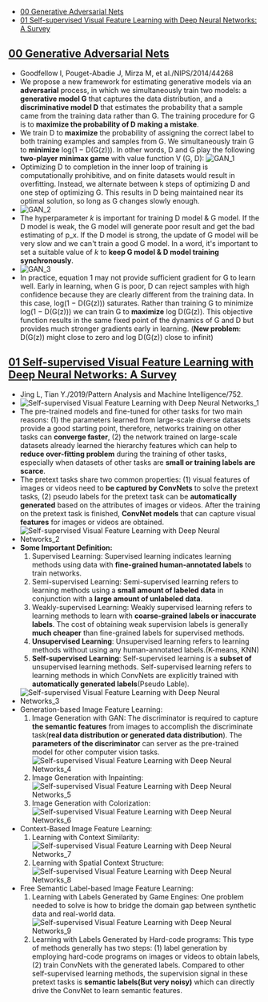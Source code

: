 <!-- TOC -->

- [00 Generative Adversarial Nets](#00-generative-adversarial-nets)
- [01 Self-supervised Visual Feature Learning with Deep Neural Networks: A Survey](#01-self-supervised-visual-feature-learning-with-deep-neural-networks-a-survey)

<!-- /TOC -->

## [00 Generative Adversarial Nets](./Generative%20Adversarial%20Nets.pdf)
- Goodfellow I, Pouget-Abadie J, Mirza M, et al./NIPS/2014/44268
- We propose a new framework for estimating generative models via an **adversarial** process, in which we simultaneously train two models: a **generative model G** that captures the data distribution, and a **discriminative model D** that estimates the probability that a sample came from the training data rather than G. The training procedure for G is to **maximize the probability of D making a mistake**.
- We train D to **maximize** the probability of assigning the correct label to both training examples and samples from G. We simultaneously train G to **minimize** log(1 − D(G(z))). In other words, D and G play the following **two-player minimax game** with value function V (G, D): ![GAN_1](./images/GAN_1.png)
- Optimizing D to completion in the inner loop of training is computationally prohibitive, and on finite datasets would result in overfitting. Instead, we alternate between k steps of optimizing D and one step of optimizing G. This results in D being maintained near its optimal solution, so long as G changes slowly enough. 
- ![GAN_2](./images/GAN_2.png)
- The hyperparameter *k* is important for training D model & G model. If the D model is weak, the G model will generate poor result and get the bad estimating of p_x. If the D model is strong, the update of G model will be very slow and we can't train a good G model. In a word, it's important to set a suitable value of *k* to **keep G model & D model training synchronously**.
- ![GAN_3](./images/GAN_3.png)
- In practice, equation 1 may not provide sufficient gradient for G to learn well. Early in learning, when G is poor, D can reject samples with high confidence because they are clearly different from the training data. In this case, log(1 − D(G(z))) saturates. Rather than training G to minimize log(1 − D(G(z))) we can train G to **maximize** log D(G(z)). This objective function results in the same fixed point of the dynamics of G and D but provides much stronger gradients early in learning. (**New problem**: D(G(z)) might close to zero and log D(G(z)) close to infinit)

 
 ## [01 Self-supervised Visual Feature Learning with Deep Neural Networks: A Survey]()
 - Jing L, Tian Y./2019/Pattern Analysis and Machine Intelligence/752.
 - ![Self-supervised Visual Feature Learning with Deep Neural Networks_1](./images/Self-supervised%20Visual%20Feature%20Learning%20with%20Deep%20Neural%20Networks_1.png)
 - The pre-trained models and fine-tuned for other tasks for two main reasons: (1) the parameters learned from large-scale diverse datasets provide a good starting point, therefore, networks training on other tasks can **converge faster**, (2) the network trained on large-scale datasets already learned the hierarchy features which can help to **reduce over-fitting problem** during the training of other tasks, especially when datasets of other tasks are **small or training labels are scarce**.
- The pretext tasks share two common properties: (1) visual features of images or videos need to **be captured by ConvNets** to solve the pretext tasks, (2) pseudo labels for the pretext task can be **automatically generated** based on the attributes of images or videos. After the training on the pretext task is finished, **ConvNet models** that can capture visual **features** for images or videos are obtained.
- ![Self-supervised Visual Feature Learning with Deep Neural Networks_2](./images/Self-supervised%20Visual%20Feature%20Learning%20with%20Deep%20Neural%20Networks_2.png)
- **Some Important Definition:**
    1. Supervised Learning: Supervised learning indicates learning methods using data with **fine-grained human-annotated labels** to train networks.
    2. Semi-supervised Learning: Semi-supervised learning refers to learning methods using a **small amount of labeled data** in conjunction with a **large amount of unlabeled data**.
    3. Weakly-supervised Learning: Weakly supervised learning refers to learning methods to learn with **coarse-grained labels or inaccurate labels**. The cost of obtaining weak supervision labels is generally **much cheaper** than fine-grained labels for supervised methods.
    4. **Unsupervised Learning**: Unsupervised learning refers to learning methods without using any human-annotated labels.(K-means, KNN)
    5. **Self-supervised Learning**: Self-supervised learning is a **subset of** unsupervised learning methods. Self-supervised learning refers to learning methods in which ConvNets are explicitly trained with **automatically generated labels**(Pseudo Lable).
- ![Self-supervised Visual Feature Learning with Deep Neural Networks_3](./images/Self-supervised%20Visual%20Feature%20Learning%20with%20Deep%20Neural%20Networks_3.png)
- Generation-based Image Feature Learning:
    1. Image Generation with GAN: The discriminator is required to capture **the semantic features** from images to accomplish the discriminate task(**real data distribution or generated data distribution**). The **parameters of the discriminator** can server as the pre-trained model for other computer vision tasks. ![Self-supervised Visual Feature Learning with Deep Neural Networks_4](./images/Self-supervised%20Visual%20Feature%20Learning%20with%20Deep%20Neural%20Networks_4.png)
    2. Image Generation with Inpainting:![Self-supervised Visual Feature Learning with Deep Neural Networks_5](./images/Self-supervised%20Visual%20Feature%20Learning%20with%20Deep%20Neural%20Networks_5.png)
    3. Image Generation with Colorization:![Self-supervised Visual Feature Learning with Deep Neural Networks_6](./images/Self-supervised%20Visual%20Feature%20Learning%20with%20Deep%20Neural%20Networks_6.png)
- Context-Based Image Feature Learning:
    1. Learning with Context Similarity:![Self-supervised Visual Feature Learning with Deep Neural Networks_7](./images/Self-supervised%20Visual%20Feature%20Learning%20with%20Deep%20Neural%20Networks_7.png)
    2. Learning with Spatial Context Structure:![Self-supervised Visual Feature Learning with Deep Neural Networks_8](./images/Self-supervised%20Visual%20Feature%20Learning%20with%20Deep%20Neural%20Networks_8.png)
- Free Semantic Label-based Image Feature Learning:
    1. Learning with Labels Generated by Game Engines: One problem needed to solve is how to bridge the domain gap between synthetic data and real-world data.![Self-supervised Visual Feature Learning with Deep Neural Networks_9](./images/Self-supervised%20Visual%20Feature%20Learning%20with%20Deep%20Neural%20Networks_9.png)
    2. Learning with Labels Generated by Hard-code programs: This type of methods generally has two steps: (1) label generation by employing hard-code programs on images or videos to obtain labels, (2) train ConvNets with the generated labels. Compared to other self-supervised learning methods, the supervision signal in these pretext tasks is **semantic labels(But very noisy)** which can directly drive the ConvNet to learn semantic features.
